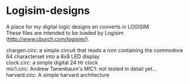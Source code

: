 # Logisim-designs
A place for my digital logic designs en converts in LOGISIM  
These files are intended to be loaded by Logisim (http://www.cburch.com/logisim/).

chargen.circ: a simple circuit that reads a rom containing the commodore 64 characterset into a 8x8 LED display  
clock.circ: a simple digital 24 Hr clock  
mic1.circ: Andrew Tanenbaum's MIC1: not tested in detail yet...  
harvard.circ: A simple harvard architecture
